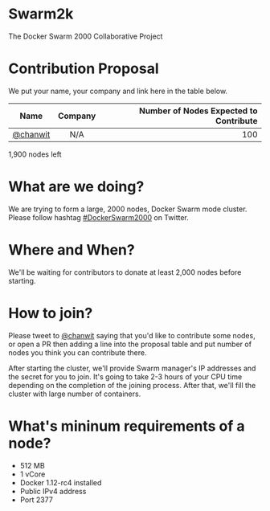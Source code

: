 # Swarm2k
The Docker Swarm 2000 Collaborative Project

# Contribution Proposal

We put your name, your company and link here in the table below.

| Name | Company | Number of Nodes Expected to Contribute |
| ------------- |:-------------:| -----:|
| [@chanwit](https://twitter.com/chanwit) | N/A | 100 |

1,900 nodes left

# What are we doing?
We are trying to form a large, 2000 nodes, Docker Swarm mode cluster.
Please follow hashtag [#DockerSwarm2000](https://twitter.com/hashtag/DockerSwarm2000) on Twitter.

# Where and When?
We'll be waiting for contributors to donate at least 2,000 nodes before starting.

# How to join?
Please tweet to [@chanwit](https://twitter.com/chanwit) saying that you'd like to contribute some nodes,
or open a PR then adding a line into the proposal table and put number of nodes you think you can contribute there.

After starting the cluster, we'll provide Swarm manager's IP addresses and the secret for you to join.
It's going to take 2-3 hours of your CPU time depending on the completion of the joining process.
After that, we'll fill the cluster with large number of containers.

# What's mininum requirements of a node?

  * 512 MB
  * 1 vCore
  * Docker 1.12-rc4 installed
  * Public IPv4 address
  * Port 2377

  
